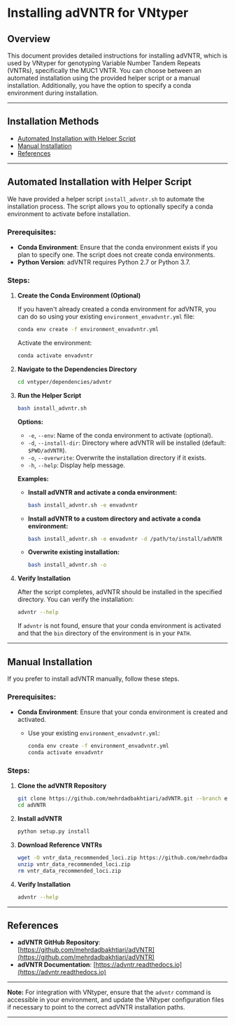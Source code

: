 # Installing adVNTR for VNtyper

## Overview

This document provides detailed instructions for installing adVNTR, which is used by VNtyper for genotyping Variable Number Tandem Repeats (VNTRs), specifically the MUC1 VNTR. You can choose between an automated installation using the provided helper script or a manual installation. Additionally, you have the option to specify a conda environment during installation.

---

## Installation Methods

- [Automated Installation with Helper Script](#automated-installation-with-helper-script)
- [Manual Installation](#manual-installation)
- [References](#references)

---

## Automated Installation with Helper Script

We have provided a helper script `install_advntr.sh` to automate the installation process. The script allows you to optionally specify a conda environment to activate before installation.

### Prerequisites:

- **Conda Environment**: Ensure that the conda environment exists if you plan to specify one. The script does not create conda environments.
- **Python Version**: adVNTR requires Python 2.7 or Python 3.7.

### Steps:

1. **Create the Conda Environment (Optional)**

   If you haven't already created a conda environment for adVNTR, you can do so using your existing `environment_envadvntr.yml` file:

   ```bash
   conda env create -f environment_envadvntr.yml
   ```

   Activate the environment:

   ```bash
   conda activate envadvntr
   ```

2. **Navigate to the Dependencies Directory**

   ```bash
   cd vntyper/dependencies/advntr
   ```

3. **Run the Helper Script**

   ```bash
   bash install_advntr.sh
   ```

   **Options:**

   - `-e`, `--env`: Name of the conda environment to activate (optional).
   - `-d`, `--install-dir`: Directory where adVNTR will be installed (default: `$PWD/adVNTR`).
   - `-o`, `--overwrite`: Overwrite the installation directory if it exists.
   - `-h`, `--help`: Display help message.

   **Examples:**

   - **Install adVNTR and activate a conda environment:**

     ```bash
     bash install_advntr.sh -e envadvntr
     ```

   - **Install adVNTR to a custom directory and activate a conda environment:**

     ```bash
     bash install_advntr.sh -e envadvntr -d /path/to/install/adVNTR
     ```

   - **Overwrite existing installation:**

     ```bash
     bash install_advntr.sh -o
     ```

4. **Verify Installation**

   After the script completes, adVNTR should be installed in the specified directory. You can verify the installation:

   ```bash
   advntr --help
   ```

   If `advntr` is not found, ensure that your conda environment is activated and that the `bin` directory of the environment is in your `PATH`.

---

## Manual Installation

If you prefer to install adVNTR manually, follow these steps.

### Prerequisites:

- **Conda Environment**: Ensure that your conda environment is created and activated.
  - Use your existing `environment_envadvntr.yml`:

    ```bash
    conda env create -f environment_envadvntr.yml
    conda activate envadvntr
    ```

### Steps:

1. **Clone the adVNTR Repository**

   ```bash
   git clone https://github.com/mehrdadbakhtiari/adVNTR.git --branch enhanced_hmm
   cd adVNTR
   ```

2. **Install adVNTR**

   ```bash
   python setup.py install
   ```

3. **Download Reference VNTRs**

   ```bash
   wget -O vntr_data_recommended_loci.zip https://github.com/mehrdadbakhtiari/adVNTR/releases/download/0.1/vntr_data_recommended_loci.zip
   unzip vntr_data_recommended_loci.zip
   rm vntr_data_recommended_loci.zip
   ```

4. **Verify Installation**

   ```bash
   advntr --help
   ```

---

## References

- **adVNTR GitHub Repository**: [https://github.com/mehrdadbakhtiari/adVNTR](https://github.com/mehrdadbakhtiari/adVNTR)
- **adVNTR Documentation**: [https://advntr.readthedocs.io](https://advntr.readthedocs.io)

---

**Note:** For integration with VNtyper, ensure that the `advntr` command is accessible in your environment, and update the VNtyper configuration files if necessary to point to the correct adVNTR installation paths.

---
